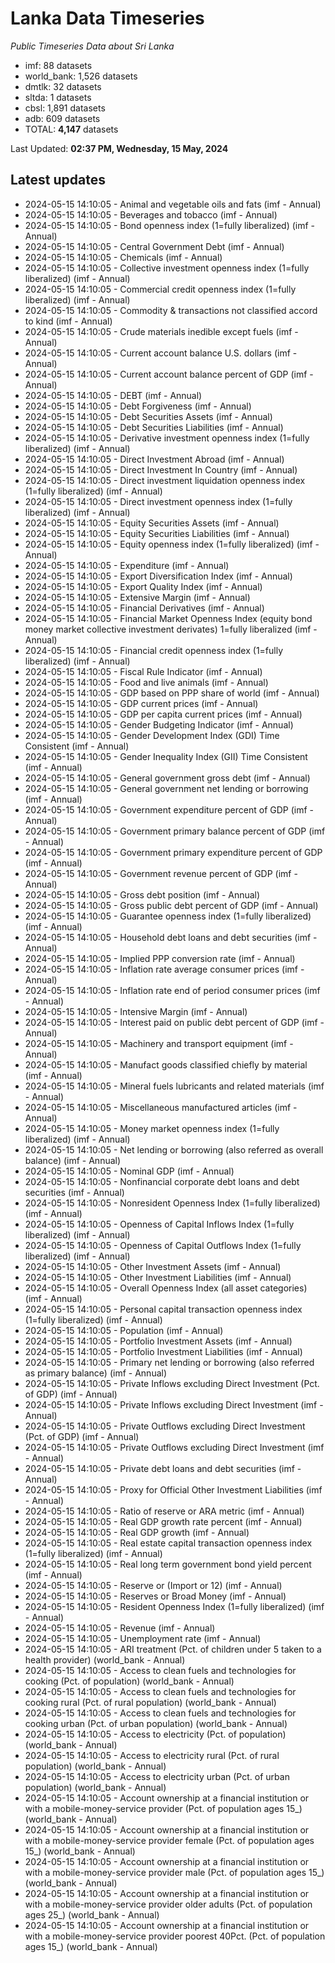 # Lanka Data Timeseries
*Public Timeseries Data about Sri Lanka*

* imf: 88 datasets
* world_bank: 1,526 datasets
* dmtlk: 32 datasets
* sltda: 1 datasets
* cbsl: 1,891 datasets
* adb: 609 datasets
* TOTAL: **4,147** datasets

Last Updated: **02:37 PM, Wednesday, 15 May, 2024**

## Latest updates

* 2024-05-15 14:10:05 - Animal and vegetable oils and fats (imf - Annual)
* 2024-05-15 14:10:05 - Beverages and tobacco (imf - Annual)
* 2024-05-15 14:10:05 - Bond openness index (1=fully liberalized) (imf - Annual)
* 2024-05-15 14:10:05 - Central Government Debt (imf - Annual)
* 2024-05-15 14:10:05 - Chemicals (imf - Annual)
* 2024-05-15 14:10:05 - Collective investment openness index (1=fully liberalized) (imf - Annual)
* 2024-05-15 14:10:05 - Commercial credit openness index (1=fully liberalized) (imf - Annual)
* 2024-05-15 14:10:05 - Commodity & transactions not classified accord to kind (imf - Annual)
* 2024-05-15 14:10:05 - Crude materials inedible except fuels (imf - Annual)
* 2024-05-15 14:10:05 - Current account balance U.S. dollars (imf - Annual)
* 2024-05-15 14:10:05 - Current account balance percent of GDP (imf - Annual)
* 2024-05-15 14:10:05 - DEBT (imf - Annual)
* 2024-05-15 14:10:05 - Debt Forgiveness (imf - Annual)
* 2024-05-15 14:10:05 - Debt Securities Assets (imf - Annual)
* 2024-05-15 14:10:05 - Debt Securities Liabilities (imf - Annual)
* 2024-05-15 14:10:05 - Derivative investment openness index (1=fully liberalized) (imf - Annual)
* 2024-05-15 14:10:05 - Direct Investment Abroad (imf - Annual)
* 2024-05-15 14:10:05 - Direct Investment In Country (imf - Annual)
* 2024-05-15 14:10:05 - Direct investment liquidation openness index (1=fully liberalized) (imf - Annual)
* 2024-05-15 14:10:05 - Direct investment openness index (1=fully liberalized) (imf - Annual)
* 2024-05-15 14:10:05 - Equity Securities Assets (imf - Annual)
* 2024-05-15 14:10:05 - Equity Securities Liabilities (imf - Annual)
* 2024-05-15 14:10:05 - Equity openness index (1=fully liberalized) (imf - Annual)
* 2024-05-15 14:10:05 - Expenditure (imf - Annual)
* 2024-05-15 14:10:05 - Export Diversification Index (imf - Annual)
* 2024-05-15 14:10:05 - Export Quality Index (imf - Annual)
* 2024-05-15 14:10:05 - Extensive Margin (imf - Annual)
* 2024-05-15 14:10:05 - Financial Derivatives (imf - Annual)
* 2024-05-15 14:10:05 - Financial Market Openness Index (equity bond money market collective investment derivates) 1=fully liberalized (imf - Annual)
* 2024-05-15 14:10:05 - Financial credit openness index (1=fully liberalized) (imf - Annual)
* 2024-05-15 14:10:05 - Fiscal Rule Indicator (imf - Annual)
* 2024-05-15 14:10:05 - Food and live animals (imf - Annual)
* 2024-05-15 14:10:05 - GDP based on PPP share of world (imf - Annual)
* 2024-05-15 14:10:05 - GDP current prices (imf - Annual)
* 2024-05-15 14:10:05 - GDP per capita current prices (imf - Annual)
* 2024-05-15 14:10:05 - Gender Budgeting Indicator (imf - Annual)
* 2024-05-15 14:10:05 - Gender Development Index (GDI) Time Consistent (imf - Annual)
* 2024-05-15 14:10:05 - Gender Inequality Index (GII) Time Consistent (imf - Annual)
* 2024-05-15 14:10:05 - General government gross debt (imf - Annual)
* 2024-05-15 14:10:05 - General government net lending or borrowing (imf - Annual)
* 2024-05-15 14:10:05 - Government expenditure percent of GDP (imf - Annual)
* 2024-05-15 14:10:05 - Government primary balance percent of GDP (imf - Annual)
* 2024-05-15 14:10:05 - Government primary expenditure percent of GDP (imf - Annual)
* 2024-05-15 14:10:05 - Government revenue percent of GDP (imf - Annual)
* 2024-05-15 14:10:05 - Gross debt position (imf - Annual)
* 2024-05-15 14:10:05 - Gross public debt percent of GDP (imf - Annual)
* 2024-05-15 14:10:05 - Guarantee openness index (1=fully liberalized) (imf - Annual)
* 2024-05-15 14:10:05 - Household debt loans and debt securities (imf - Annual)
* 2024-05-15 14:10:05 - Implied PPP conversion rate (imf - Annual)
* 2024-05-15 14:10:05 - Inflation rate average consumer prices (imf - Annual)
* 2024-05-15 14:10:05 - Inflation rate end of period consumer prices (imf - Annual)
* 2024-05-15 14:10:05 - Intensive Margin (imf - Annual)
* 2024-05-15 14:10:05 - Interest paid on public debt percent of GDP (imf - Annual)
* 2024-05-15 14:10:05 - Machinery and transport equipment (imf - Annual)
* 2024-05-15 14:10:05 - Manufact goods classified chiefly by material (imf - Annual)
* 2024-05-15 14:10:05 - Mineral fuels lubricants and related materials (imf - Annual)
* 2024-05-15 14:10:05 - Miscellaneous manufactured articles (imf - Annual)
* 2024-05-15 14:10:05 - Money market openness index (1=fully liberalized) (imf - Annual)
* 2024-05-15 14:10:05 - Net lending or borrowing (also referred as overall balance) (imf - Annual)
* 2024-05-15 14:10:05 - Nominal GDP (imf - Annual)
* 2024-05-15 14:10:05 - Nonfinancial corporate debt loans and debt securities (imf - Annual)
* 2024-05-15 14:10:05 - Nonresident Openness Index (1=fully liberalized) (imf - Annual)
* 2024-05-15 14:10:05 - Openness of Capital Inflows Index (1=fully liberalized) (imf - Annual)
* 2024-05-15 14:10:05 - Openness of Capital Outflows Index (1=fully liberalized) (imf - Annual)
* 2024-05-15 14:10:05 - Other Investment Assets (imf - Annual)
* 2024-05-15 14:10:05 - Other Investment Liabilities (imf - Annual)
* 2024-05-15 14:10:05 - Overall Openness Index (all asset categories) (imf - Annual)
* 2024-05-15 14:10:05 - Personal capital transaction openness index (1=fully liberalized) (imf - Annual)
* 2024-05-15 14:10:05 - Population (imf - Annual)
* 2024-05-15 14:10:05 - Portfolio Investment Assets (imf - Annual)
* 2024-05-15 14:10:05 - Portfolio Investment Liabilities (imf - Annual)
* 2024-05-15 14:10:05 - Primary net lending or borrowing (also referred as primary balance) (imf - Annual)
* 2024-05-15 14:10:05 - Private Inflows excluding Direct Investment (Pct. of GDP) (imf - Annual)
* 2024-05-15 14:10:05 - Private Inflows excluding Direct Investment (imf - Annual)
* 2024-05-15 14:10:05 - Private Outflows excluding Direct Investment (Pct. of GDP) (imf - Annual)
* 2024-05-15 14:10:05 - Private Outflows excluding Direct Investment (imf - Annual)
* 2024-05-15 14:10:05 - Private debt loans and debt securities (imf - Annual)
* 2024-05-15 14:10:05 - Proxy for Official Other Investment Liabilities (imf - Annual)
* 2024-05-15 14:10:05 - Ratio of reserve or ARA metric (imf - Annual)
* 2024-05-15 14:10:05 - Real GDP growth rate percent (imf - Annual)
* 2024-05-15 14:10:05 - Real GDP growth (imf - Annual)
* 2024-05-15 14:10:05 - Real estate capital transaction openness index (1=fully liberalized) (imf - Annual)
* 2024-05-15 14:10:05 - Real long term government bond yield percent (imf - Annual)
* 2024-05-15 14:10:05 - Reserve or (Import or 12) (imf - Annual)
* 2024-05-15 14:10:05 - Reserves or Broad Money (imf - Annual)
* 2024-05-15 14:10:05 - Resident Openness Index (1=fully liberalized) (imf - Annual)
* 2024-05-15 14:10:05 - Revenue (imf - Annual)
* 2024-05-15 14:10:05 - Unemployment rate (imf - Annual)
* 2024-05-15 14:10:05 - ARI treatment (Pct. of children under 5 taken to a health provider) (world_bank - Annual)
* 2024-05-15 14:10:05 - Access to clean fuels and technologies for cooking (Pct. of population) (world_bank - Annual)
* 2024-05-15 14:10:05 - Access to clean fuels and technologies for cooking rural (Pct. of rural population) (world_bank - Annual)
* 2024-05-15 14:10:05 - Access to clean fuels and technologies for cooking urban (Pct. of urban population) (world_bank - Annual)
* 2024-05-15 14:10:05 - Access to electricity (Pct. of population) (world_bank - Annual)
* 2024-05-15 14:10:05 - Access to electricity rural (Pct. of rural population) (world_bank - Annual)
* 2024-05-15 14:10:05 - Access to electricity urban (Pct. of urban population) (world_bank - Annual)
* 2024-05-15 14:10:05 - Account ownership at a financial institution or with a mobile-money-service provider (Pct. of population ages 15_) (world_bank - Annual)
* 2024-05-15 14:10:05 - Account ownership at a financial institution or with a mobile-money-service provider female (Pct. of population ages 15_) (world_bank - Annual)
* 2024-05-15 14:10:05 - Account ownership at a financial institution or with a mobile-money-service provider male (Pct. of population ages 15_) (world_bank - Annual)
* 2024-05-15 14:10:05 - Account ownership at a financial institution or with a mobile-money-service provider older adults (Pct. of population ages 25_) (world_bank - Annual)
* 2024-05-15 14:10:05 - Account ownership at a financial institution or with a mobile-money-service provider poorest 40Pct. (Pct. of population ages 15_) (world_bank - Annual)